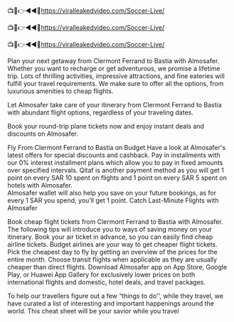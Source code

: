 📺📱👉◄◄🔴https://viralleakedvideo.com/Soccer-Live/

📺📱👉◄◄🔴https://viralleakedvideo.com/Soccer-Live/

📺📱👉◄◄🔴https://viralleakedvideo.com/Soccer-Live/


Plan your next getaway from Clermont Ferrand to Bastia with Almosafer. Whether you want to recharge or get adventurous, we promise a lifetime trip. Lots of thrilling activities, impressive attractions, and fine eateries will fulfill your travel requirements. We make sure to offer all the options, from luxurious amenities to cheap flights. 

Let Almosafer take care of your itinerary from Clermont Ferrand to Bastia with abundant flight options, regardless of your traveling dates. 

Book your round-trip plane tickets now and enjoy instant deals and discounts on Almosafer. 

Fly From Clermont Ferrand to Bastia on Budget 
Have a look at Almosafer's latest offers for special discounts and cashback.
Pay in installments with our 0% interest installment plans which allow you to pay in fixed amounts over specified intervals.
Qitaf is another payment method as you will get 1 point on every SAR 10 spent on flights and 1 point on every SAR 5 spent on hotels with Almosafer.  
Almosafer wallet will also help you save on your future bookings, as for every 1 SAR you spend, you’ll get 1 point. 
Catch Last-Minute Flights with Almosafer

Book cheap flight tickets from Clermont Ferrand to Bastia with Almosafer. The following tips will introduce you to ways of saving money on your itinerary. 
Book your air ticket in advance, so you can easily find cheap airline tickets.
Budget airlines are your way to get cheaper flight tickets.
Pick the cheapest day to fly by getting an overview of the prices for the entire month.
Choose transit flights when applicable as they are usually cheaper than direct flights.
Download Almosafer app on App Store, Google Play, or Huawei App Gallery for exclusively lower prices on both international flights and domestic, hotel deals, and travel packages.

To help our travellers  figure out a few “things to do'', while they travel, we have curated a list of interesting and important happenings around the world. This cheat sheet will be your savior while you travel

